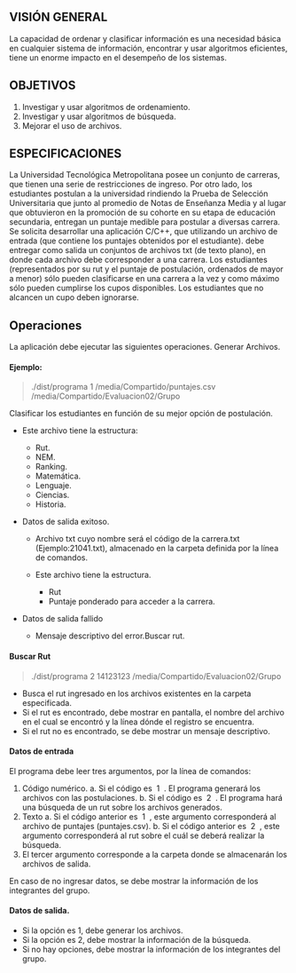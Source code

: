 ## VISIÓN GENERAL

La capacidad de ordenar y clasificar información es una necesidad básica en cualquier sistema
de información, encontrar y usar algoritmos eficientes, tiene un enorme impacto en el
desempeño de los sistemas.

## OBJETIVOS

1. Investigar y usar algoritmos de ordenamiento.
2. Investigar y usar algoritmos de búsqueda.
3. Mejorar el uso de archivos.

## ESPECIFICACIONES

La Universidad Tecnológica Metropolitana posee un conjunto de carreras, que tienen una serie 
de restricciones de ingreso. Por otro lado, los estudiantes postulan a la universidad rindiendo la
Prueba de Selección Universitaria que junto al promedio de Notas de Enseñanza Media y al lugar
que obtuvieron en la promoción de su cohorte en su etapa de educación secundaria, entregan
un puntaje medible para postular a diversas carrera.
Se solicita desarrollar una aplicación C/C++, que utilizando un archivo de entrada (que contiene
los puntajes obtenidos por el estudiante). debe entregar como salida un conjuntos de archivos
txt (de texto plano), en donde cada archivo debe corresponder a una carrera. Los estudiantes
(representados por su rut y el puntaje de postulación, ordenados de mayor a menor) sólo pueden
clasificarse en una carrera a la vez y como máximo sólo pueden cumplirse los cupos disponibles.
Los estudiantes que no alcancen un cupo deben ignorarse.

## Operaciones

La aplicación debe ejecutar las siguientes operaciones.
Generar Archivos.

#### Ejemplo:

> ./dist/programa 1 /media/Compartido/puntajes.csv /media/Compartido/Evaluacion02/Grupo

Clasificar los estudiantes en función de su mejor opción de postulación.
- Este archivo tiene la estructura:
    - Rut.
    - NEM.
    - Ranking.
    - Matemática.
    - Lenguaje.
    - Ciencias.
    - Historia.
- Datos de salida exitoso.

    - Archivo txt cuyo nombre será el código de la carrera.txt (Ejemplo:21041.txt), almacenado en la carpeta definida por la línea de comandos.


    - Este archivo tiene la estructura.
        - Rut
        - Puntaje ponderado para acceder a la carrera.
- Datos de salida fallido
    - Mensaje descriptivo del error.Buscar rut.

#### Buscar Rut

> ./dist/programa 2 14123123 /media/Compartido/Evaluacion02/Grupo

- Busca el rut ingresado en los archivos existentes en la carpeta especificada.
- Si el rut es encontrado, debe mostrar en pantalla, el nombre del archivo en el cual se encontró y la línea dónde el registro se encuentra.
- Si el rut no es encontrado, se debe mostrar un mensaje descriptivo.

#### Datos de entrada
El programa debe leer tres argumentos, por la línea de comandos:
1. Código numérico.
    a. Si el código es ​ 1 ​ . El programa generará los archivos con las postulaciones.
    b. Si el código es ​ 2 ​ . El programa hará una búsqueda de un rut sobre los archivos generados.
2. Texto
    a. Si el código anterior es ​ 1 ​ , este argumento corresponderá al archivo de puntajes (puntajes.csv).
    b. Si el código anterior es ​ 2 ​ , este argumento corresponderá al rut sobre el cuál se deberá realizar la búsqueda.
3. El tercer argumento corresponde a la carpeta donde se almacenarán los archivos de salida.

En caso de no ingresar datos, se debe mostrar la información de los integrantes del grupo.
#### Datos de salida.
- Si la opción es 1, debe generar los archivos.
- Si la opción es 2, debe mostrar la información de la búsqueda.
- Si no hay opciones, debe mostrar la información de los integrantes del grupo.